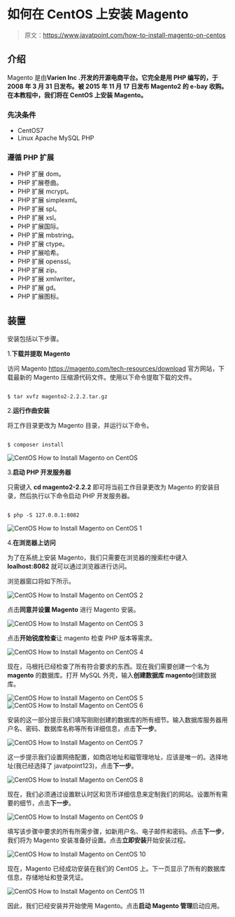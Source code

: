 # 如何在 CentOS 上安装 Magento

> 原文：<https://www.javatpoint.com/how-to-install-magento-on-centos>

## 介绍

Magento 是由**Varien Inc .**开发的开源电商平台。它完全是用 PHP 编写的，于 2008 年 3 月 31 日**发布。被 2015 年 11 月 17 日发布 Magento2 的 e-bay 收购。在本教程中，我们将在 CentOS 上安装 Magento。**

### 先决条件

*   CentOS7
*   Linux Apache MySQL PHP

### 遵循 PHP 扩展

*   PHP 扩展 dom。
*   PHP 扩展卷曲。
*   PHP 扩展 mcrypt。
*   PHP 扩展 simplexml。
*   PHP 扩展 spl。
*   PHP 扩展 xsl。
*   PHP 扩展国际。
*   PHP 扩展 mbstring。
*   PHP 扩展 ctype。
*   PHP 扩展哈希。
*   PHP 扩展 openssl。
*   PHP 扩展 zip。
*   PHP 扩展 xmlwriter。
*   PHP 扩展 gd。
*   PHP 扩展图标。

## 装置

安装包括以下步骤。

1.**下载并提取 Magento**

访问 Magento https://magento.com/tech-resources/download 官方网站，下载最新的 Magento 压缩源代码文件。使用以下命令提取下载的文件。

```

$ tar xvfz magento2-2.2.2.tar.gz 

```

2.**运行作曲安装**

将工作目录更改为 Magento 目录，并运行以下命令。

```

$ composer install 

```

![CentOS How to Install Magento on CentOS](img/a77ee019e5e9107b0250e7c309903596.png)

3.**启动 PHP 开发服务器**

只需键入 **cd magento2-2.2.2** 即可将当前工作目录更改为 Magento 的安装目录，然后执行以下命令启动 PHP 开发服务器。

```

$ php -S 127.0.0.1:8082 

```

![CentOS How to Install Magento on CentOS 1](img/9d2bc641700879501bcd115ada222a09.png)

4.**在浏览器上访问**

为了在系统上安装 Magento，我们只需要在浏览器的搜索栏中键入 **loalhost:8082** 就可以通过浏览器进行访问。

浏览器窗口将如下所示。

![CentOS How to Install Magento on CentOS 2](img/0de6d2623900ba90fcd240cdd62af90d.png)

点击**同意并设置 Magento** 进行 Magento 安装。

![CentOS How to Install Magento on CentOS 3](img/ac43e31758f3d35410d2b02140c8d1d7.png)

点击**开始锐度检查**让 magento 检查 PHP 版本等需求。

![CentOS How to Install Magento on CentOS 4](img/356578cd63a2ed833f97926a81008620.png)

现在，马根托已经检查了所有符合要求的东西。现在我们需要创建一个名为 **magento** 的数据库。打开 MySQL 外壳，输入**创建数据库 magento**创建数据库。

![CentOS How to Install Magento on CentOS 5](img/392c318b16c222de87ce3d1f21aad22b.png) ![CentOS How to Install Magento on CentOS 6](img/02bca8e2156a61c9a02ea99f5441a16d.png)

安装的这一部分提示我们填写刚刚创建的数据库的所有细节。输入数据库服务器用户名、密码、数据库名称等所有详细信息，点击**下一步**。

![CentOS How to Install Magento on CentOS 7](img/52114d80bed08ac330a87738c3dd48af.png)

这一步提示我们设置网络配置，如商店地址和磁管理地址，应该是唯一的。选择地址(我已经选择了 javatpoint123)，点击**下一步**。

![CentOS How to Install Magento on CentOS 8](img/c5234cd2748f7576bcbc93adf2014f5f.png)

现在，我们必须通过设置默认时区和货币详细信息来定制我们的网站。设置所有需要的细节，点击**下一步**。

![CentOS How to Install Magento on CentOS 9](img/372f2cd41bfd4fa4be18dd47cb1a9fcb.png)

填写该步骤中要求的所有所需步骤，如新用户名、电子邮件和密码。点击**下一步**，我们将为 Magento 安装准备好设置。点击**立即安装**开始安装过程。

![CentOS How to Install Magento on CentOS 10](img/bfbcbf809b09b9385a5bb591d0506bb5.png)

现在，Magento 已经成功安装在我们的 CentOS 上。下一页显示了所有的数据库信息，存储地址和登录凭证。

![CentOS How to Install Magento on CentOS 11](img/070b007a31be0d8a8620ba50882840fb.png)

因此，我们已经安装并开始使用 Magento。点击**启动 Magento 管理**启动应用。